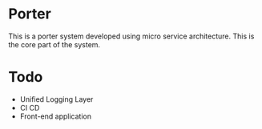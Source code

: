 # Porter
This is a porter system developed using micro service architecture. This is the core part of the system.

# Todo
* Unified Logging Layer
* CI CD
* Front-end application
